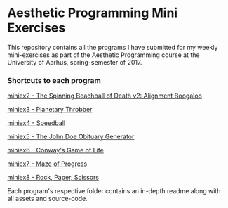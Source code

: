 # Aesthetic Programming Mini Exercises
This repository contains all the programs I have submitted for my weekly mini-exercises as part of the Aesthetic Programming course at the University of Aarhus, spring-semester of 2017.

### Shortcuts to each program
[miniex2 - The Spinning Beachball of Death v2: Alignment Boogaloo](https://magnusjmj.github.io/APME/miniex2)

[miniex3 - Planetary Throbber](https://magnusjmj.github.io/APME/miniex3)

[miniex4 - Speedball](https://magnusjmj.github.io/APME/miniex4)

[miniex5 - The John Doe Obituary Generator](https://magnusjmj.github.io/APME/miniex5)

[miniex6 - Conway's Game of Life](https://magnusjmj.github.io/APME/miniex6)

[miniex7 - Maze of Progress](https://magnusjmj.github.io/APME/miniex7)

[miniex8 - Rock, Paper, Scissors](https://magnusjmj.github.io/APME/miniex8)

Each program's respective folder contains an in-depth readme along with all assets and source-code.
